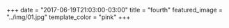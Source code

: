 +++
date = "2017-06-19T21:03:00-03:00"
title = "fourth"
featured_image = "../img/01.jpg"
template_color = "pink"
+++
